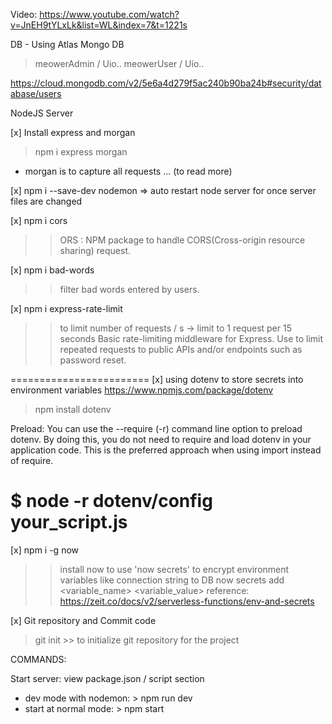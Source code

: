 Video: https://www.youtube.com/watch?v=JnEH9tYLxLk&list=WL&index=7&t=1221s

DB - Using Atlas Mongo DB
> meowerAdmin / Uio..
> meowerUser / Uio..

https://cloud.mongodb.com/v2/5e6a4d279f5ac240b90ba24b#security/database/users

NodeJS Server

[x] Install express and morgan
>npm i express morgan

- morgan is to capture all requests ... (to read more)

[x] npm i --save-dev nodemon  => auto restart node server for once server files are changed

[x] npm i cors
>> ORS : NPM package to handle CORS(Cross-origin resource sharing) request.

[x] npm i bad-words
>> filter bad words entered by users.

[x] npm i express-rate-limit
>> to limit number of requests / s -> limit to 1 request per 15 seconds
>> Basic rate-limiting middleware for Express. Use to limit repeated requests to public APIs and/or endpoints such as password reset.

========================
[x] using dotenv to store secrets into environment variables
https://www.npmjs.com/package/dotenv

> npm install dotenv


Preload:
You can use the --require (-r) command line option to preload dotenv. By doing this, you do not need to require and load dotenv in your application code. This is the preferred approach when using import instead of require.

$ node -r dotenv/config your_script.js
========================

[x] npm i -g now
>> install now to use 'now secrets' to encrypt environment variables like connection string to DB
>> now secrets add <variable_name> <variable_value>
>> reference: https://zeit.co/docs/v2/serverless-functions/env-and-secrets

[x] Git repository and Commit code
> git init      >> to initialize git repository for the project

COMMANDS:

Start server: view package.json / script section
- dev mode with nodemon: > npm run dev
- start at normal mode: > npm start